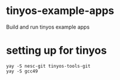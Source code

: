 # tinyos-example-apps
Build and run tinyos example apps



# setting up for tinyos

```
yay -S nesc-git tinyos-tools-git
yay -S gcc49
```

